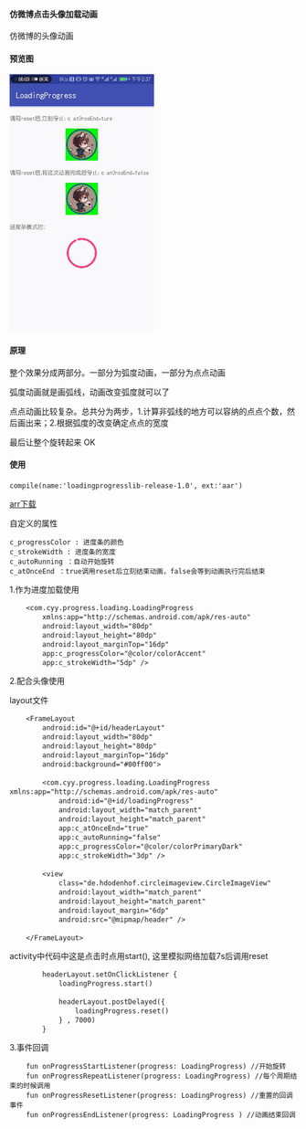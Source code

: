 #### 仿微博点击头像加载动画

仿微博的头像动画

#### 预览图
![](./imgs/capture.gif)

#### 原理
整个效果分成两部分。一部分为弧度动画，一部分为点点动画

弧度动画就是画弧线，动画改变弧度就可以了

点点动画比较复杂。总共分为两步，1.计算非弧线的地方可以容纳的点点个数，然后画出来；2.根据弧度的改变确定点点的宽度

最后让整个旋转起来 OK


#### 使用

```
compile(name:'loadingprogresslib-release-1.0', ext:'aar')
```

[arr下载](./arr/1.0/loadingprogresslib-release-1.0.aar)

自定义的属性

```
c_progressColor : 进度条的颜色
c_strokeWidth : 进度条的宽度
c_autoRunning ：自动开始旋转
c_atOnceEnd ：true调用reset后立刻结束动画，false会等到动画执行完后结束
```


1.作为进度加载使用

```
    <com.cyy.progress.loading.LoadingProgress
        xmlns:app="http://schemas.android.com/apk/res-auto"
        android:layout_width="80dp"
        android:layout_height="80dp"
        android:layout_marginTop="16dp"
        app:c_progressColor="@color/colorAccent"
        app:c_strokeWidth="5dp" />

```

2.配合头像使用

layout文件

```
    <FrameLayout
        android:id="@+id/headerLayout"
        android:layout_width="80dp"
        android:layout_height="80dp"
        android:layout_marginTop="16dp"
        android:background="#00ff00">

        <com.cyy.progress.loading.LoadingProgress xmlns:app="http://schemas.android.com/apk/res-auto"
            android:id="@+id/loadingProgress"
            android:layout_width="match_parent"
            android:layout_height="match_parent"
            app:c_atOnceEnd="true"
            app:c_autoRunning="false"
            app:c_progressColor="@color/colorPrimaryDark"
            app:c_strokeWidth="3dp" />

        <view
            class="de.hdodenhof.circleimageview.CircleImageView"
            android:layout_width="match_parent"
            android:layout_height="match_parent"
            android:layout_margin="6dp"
            android:src="@mipmap/header" />

    </FrameLayout>

```

activity中代码中这是点击时点用start(), 这里模拟网络加载7s后调用reset

```
        headerLayout.setOnClickListener {
            loadingProgress.start()

            headerLayout.postDelayed({
                loadingProgress.reset()
            } , 7000)
        }
```

3.事件回调

```
    fun onProgressStartListener(progress: LoadingProgress) //开始旋转
    fun onProgressRepeatListener(progress: LoadingProgress) //每个周期结束的时候调用
    fun onProgressResetListener(progress: LoadingProgress) //重置的回调事件
    fun onProgressEndListener(progress: LoadingProgress ) //动画结束回调
```

